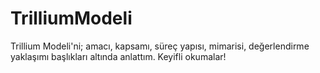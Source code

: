 # TrilliumModeli
Trillium Modeli'ni; amacı, kapsamı, süreç yapısı, mimarisi, değerlendirme yaklaşımı başlıkları altında anlattım. Keyifli okumalar!

